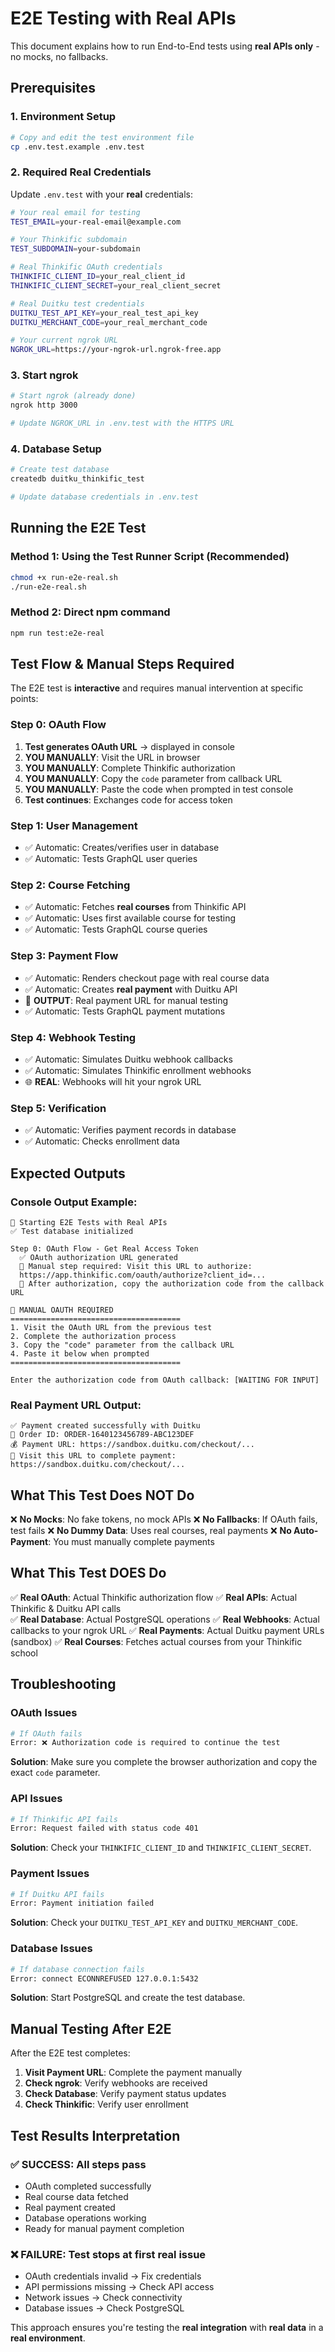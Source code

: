 # E2E Testing with Real APIs

This document explains how to run End-to-End tests using **real APIs only** - no mocks, no fallbacks.

## Prerequisites

### 1. Environment Setup

```bash
# Copy and edit the test environment file
cp .env.test.example .env.test
```

### 2. Required Real Credentials

Update `.env.test` with your **real** credentials:

```bash
# Your real email for testing
TEST_EMAIL=your-real-email@example.com

# Your Thinkific subdomain
TEST_SUBDOMAIN=your-subdomain

# Real Thinkific OAuth credentials
THINKIFIC_CLIENT_ID=your_real_client_id
THINKIFIC_CLIENT_SECRET=your_real_client_secret

# Real Duitku test credentials
DUITKU_TEST_API_KEY=your_real_test_api_key
DUITKU_MERCHANT_CODE=your_real_merchant_code

# Your current ngrok URL
NGROK_URL=https://your-ngrok-url.ngrok-free.app
```

### 3. Start ngrok

```bash
# Start ngrok (already done)
ngrok http 3000

# Update NGROK_URL in .env.test with the HTTPS URL
```

### 4. Database Setup

```bash
# Create test database
createdb duitku_thinkific_test

# Update database credentials in .env.test
```

## Running the E2E Test

### Method 1: Using the Test Runner Script (Recommended)

```bash
chmod +x run-e2e-real.sh
./run-e2e-real.sh
```

### Method 2: Direct npm command

```bash
npm run test:e2e-real
```

## Test Flow & Manual Steps Required

The E2E test is **interactive** and requires manual intervention at specific points:

### Step 0: OAuth Flow

1. **Test generates OAuth URL** → displayed in console
2. **YOU MANUALLY**: Visit the URL in browser
3. **YOU MANUALLY**: Complete Thinkific authorization
4. **YOU MANUALLY**: Copy the `code` parameter from callback URL
5. **YOU MANUALLY**: Paste the code when prompted in test console
6. **Test continues**: Exchanges code for access token

### Step 1: User Management

- ✅ Automatic: Creates/verifies user in database
- ✅ Automatic: Tests GraphQL user queries

### Step 2: Course Fetching

- ✅ Automatic: Fetches **real courses** from Thinkific API
- ✅ Automatic: Uses first available course for testing
- ✅ Automatic: Tests GraphQL course queries

### Step 3: Payment Flow

- ✅ Automatic: Renders checkout page with real course data
- ✅ Automatic: Creates **real payment** with Duitku API
- 📄 **OUTPUT**: Real payment URL for manual testing
- ✅ Automatic: Tests GraphQL payment mutations

### Step 4: Webhook Testing

- ✅ Automatic: Simulates Duitku webhook callbacks
- ✅ Automatic: Simulates Thinkific enrollment webhooks
- 🌐 **REAL**: Webhooks will hit your ngrok URL

### Step 5: Verification

- ✅ Automatic: Verifies payment records in database
- ✅ Automatic: Checks enrollment data

## Expected Outputs

### Console Output Example:

```
🚀 Starting E2E Tests with Real APIs
✅ Test database initialized

Step 0: OAuth Flow - Get Real Access Token
  ✅ OAuth authorization URL generated
  🔗 Manual step required: Visit this URL to authorize:
  https://app.thinkific.com/oauth/authorize?client_id=...
  📝 After authorization, copy the authorization code from the callback URL

🔐 MANUAL OAUTH REQUIRED
======================================
1. Visit the OAuth URL from the previous test
2. Complete the authorization process
3. Copy the "code" parameter from the callback URL
4. Paste it below when prompted
======================================

Enter the authorization code from OAuth callback: [WAITING FOR INPUT]
```

### Real Payment URL Output:

```
✅ Payment created successfully with Duitku
🧾 Order ID: ORDER-1640123456789-ABC123DEF
💰 Payment URL: https://sandbox.duitku.com/checkout/...
🔗 Visit this URL to complete payment: https://sandbox.duitku.com/checkout/...
```

## What This Test Does NOT Do

❌ **No Mocks**: No fake tokens, no mock APIs
❌ **No Fallbacks**: If OAuth fails, test fails
❌ **No Dummy Data**: Uses real courses, real payments
❌ **No Auto-Payment**: You must manually complete payments

## What This Test DOES Do

✅ **Real OAuth**: Actual Thinkific authorization flow
✅ **Real APIs**: Actual Thinkific & Duitku API calls  
✅ **Real Database**: Actual PostgreSQL operations
✅ **Real Webhooks**: Actual callbacks to your ngrok URL
✅ **Real Payments**: Actual Duitku payment URLs (sandbox)
✅ **Real Courses**: Fetches actual courses from your Thinkific school

## Troubleshooting

### OAuth Issues

```bash
# If OAuth fails
Error: ❌ Authorization code is required to continue the test
```

**Solution**: Make sure you complete the browser authorization and copy the exact `code` parameter.

### API Issues

```bash
# If Thinkific API fails
Error: Request failed with status code 401
```

**Solution**: Check your `THINKIFIC_CLIENT_ID` and `THINKIFIC_CLIENT_SECRET`.

### Payment Issues

```bash
# If Duitku API fails
Error: Payment initiation failed
```

**Solution**: Check your `DUITKU_TEST_API_KEY` and `DUITKU_MERCHANT_CODE`.

### Database Issues

```bash
# If database connection fails
Error: connect ECONNREFUSED 127.0.0.1:5432
```

**Solution**: Start PostgreSQL and create the test database.

## Manual Testing After E2E

After the E2E test completes:

1. **Visit Payment URL**: Complete the payment manually
2. **Check ngrok**: Verify webhooks are received
3. **Check Database**: Verify payment status updates
4. **Check Thinkific**: Verify user enrollment

## Test Results Interpretation

### ✅ SUCCESS: All steps pass

- OAuth completed successfully
- Real course data fetched
- Real payment created
- Database operations working
- Ready for manual payment completion

### ❌ FAILURE: Test stops at first real issue

- OAuth credentials invalid → Fix credentials
- API permissions missing → Check API access
- Network issues → Check connectivity
- Database issues → Check PostgreSQL

This approach ensures you're testing the **real integration** with **real data** in a **real environment**.
